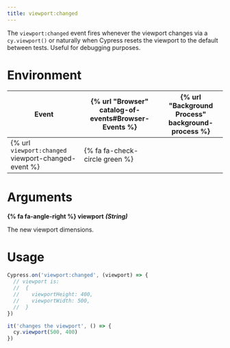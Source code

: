 ```yaml
---
title: viewport:changed
---
```


The `viewport:changed` event fires whenever the viewport changes via a `cy.viewport()` or naturally when Cypress resets the viewport to the default between tests. Useful for debugging purposes.

# Environment

Event | {% url "Browser" catalog-of-events#Browser-Events %} | {% url "Background Process" background-process %}
--- | --- | ---
{% url `viewport:changed` viewport-changed-event %} | {% fa fa-check-circle green %} |

# Arguments

**{% fa fa-angle-right %} viewport** ***(String)***

The new viewport dimensions.

# Usage

```javascript
Cypress.on('viewport:changed', (viewport) => {
  // viewport is:
  //  {
  //    viewportHeight: 400,
  //    viewportWidth: 500,
  //  }
})

it('changes the viewport', () => {
  cy.viewport(500, 400)
})
```